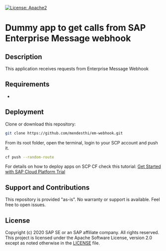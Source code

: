 [![License: Apache2](https://img.shields.io/badge/License-Apache2-green.svg)](https://opensource.org/licenses/Apache-2.0)


# Dummy app to get calls from SAP Enterprise Message webhook


## Description  
This application receives requests from Enterprise Message Webhook

## Requirements
* 

## Deployment
Clone or download this repository:
```bash
git clone https://github.com/mendesthi/em-webhook.git
```
From its root folder, open the terminal, login to your SCP account and push it.
```bash
cf push --random-route
```
For details on how to deploy apps on SCP CF check this tutorial: [Get Started with SAP Cloud Platform Trial](https://developers.sap.com/tutorials/cp-trial-quick-onboarding.html)

## Support and Contributions
This repository is provided "as-is". No warranty or support is available. Feel free to open issues.

## License
Copyright (c) 2020 SAP SE or an SAP affiliate company. All rights reserved. This project is licensed under the Apache Software License, version 2.0 except as noted otherwise in the [LICENSE](LICENSES/Apache-2.0.txt) file.

